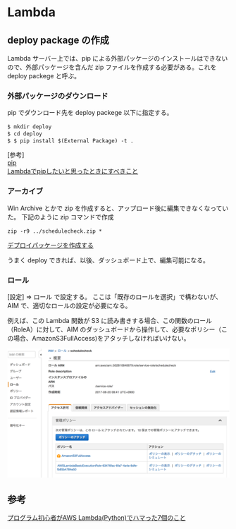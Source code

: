 # Lambda

## deploy package の作成
Lambda サーバー上では、pip による外部パッケージのインストールはできないので、外部パッケージを含んだ zip ファイルを作成する必要がある。これを deploy packege と呼ぶ。

### 外部パッケージのダウンロード
pip でダウンロード先を deploy packege 以下に指定する。

``` 
$ mkdir deploy
$ cd deploy
$ $ pip install $(External Package) -t .
```
[参考]  
[pip](https://pip.pypa.io/en/latest/)  
[Lambdaでpipしたいと思ったときにすべきこと](http://qiita.com/Hironsan/items/0eb5578f3321c72637b4)


### アーカイブ
Win Archive とかで zip を作成すると、アップロード後に編集できなくなっていた。
下記のように zip コマンドで作成

```
zip -r9 ../schedulecheck.zip *
```
[デプロイパッケージを作成する](http://docs.aws.amazon.com/ja_jp/lambda/latest/dg/with-s3-example-deployment-pkg.html#with-s3-example-deployment-pkg-python)

うまく deploy できれば、以後、ダッシュボード上で、編集可能になる。

### ロール
[設定] => ロール で設定する。
ここは「既存のロールを選択」で構わないが、AIM で、適切なロールの設定が必要になる。

例えば、この Lambda 関数が S3 に読み書きする場合、この関数のロール（RoleA）に対して、AIM のダッシュボードから操作して、必要なポリシー（この場合、AmazonS3FullAccess)をアタッチしなければいけない。

![Attach Policy](img/lambda_01.png)





## 参考
[プログラム初心者がAWS Lambda(Python)でハマった7個のこと](http://blog.serverworks.co.jp/tech/2016/08/31/lambda-point/)



